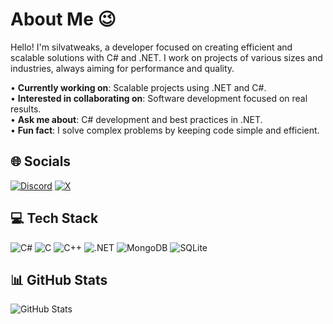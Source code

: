 # About Me 😉

Hello! I'm silvatweaks, a developer focused on creating efficient and scalable solutions with C# and .NET. I work on projects of various sizes and industries, always aiming for performance and quality.

• **Currently working on**: Scalable projects using .NET and C#.  
• **Interested in collaborating on**: Software development focused on real results.  
• **Ask me about**: C# development and best practices in .NET.  
• **Fun fact**: I solve complex problems by keeping code simple and efficient.

## 🌐 Socials
[![Discord](https://img.shields.io/badge/Discord-%237289DA.svg?logo=discord&logoColor=white)](https://discord.com/users/1130266790476382369)
[![X](https://img.shields.io/badge/X-black.svg?logo=X&logoColor=white)](https://x.com/silvatweaks)

## 💻 Tech Stack
![C#](https://img.shields.io/badge/c%23-%23239120.svg?style=plastic&logo=csharp&logoColor=white)
![C](https://img.shields.io/badge/c-%2300599C.svg?style=plastic&logo=c&logoColor=white)
![C++](https://img.shields.io/badge/c++-%2300599C.svg?style=plastic&logo=c%2B%2B&logoColor=white)
![.NET](https://img.shields.io/badge/.NET-5C2D91?style=plastic&logo=.net&logoColor=white)
![MongoDB](https://img.shields.io/badge/MongoDB-%234ea94b.svg?style=plastic&logo=mongodb&logoColor=white)
![SQLite](https://img.shields.io/badge/sqlite-%2307405e.svg?style=plastic&logo=sqlite&logoColor=white)

## 📊 GitHub Stats
![GitHub Stats](https://github-readme-stats.vercel.app/api?username=silvatweaks&show_icons=true&theme=dark)
